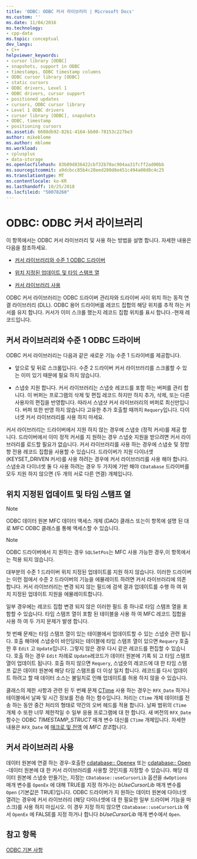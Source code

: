 ```yaml
---
title: 'ODBC: ODBC 커서 라이브러리 | Microsoft Docs'
ms.custom: ''
ms.date: 11/04/2016
ms.technology:
- cpp-data
ms.topic: conceptual
dev_langs:
- C++
helpviewer_keywords:
- cursor library [ODBC]
- snapshots, support in ODBC
- timestamps, ODBC timestamp columns
- ODBC cursor library [ODBC]
- static cursors
- ODBC drivers, Level 1
- ODBC drivers, cursor support
- positioned updates
- cursors, ODBC cursor library
- Level 1 ODBC drivers
- cursor library [ODBC], snapshots
- ODBC, timestamp
- positioning cursors
ms.assetid: 6608db92-82b1-4164-bb08-78153c227be3
author: mikeblome
ms.author: mblome
ms.workload:
- cplusplus
- data-storage
ms.openlocfilehash: 83b09d836422cbf32b70ac904aa31fcff2ad00bb
ms.sourcegitcommit: a9dcbcc85b4c28eed280d8e451c494a00d8c4c25
ms.translationtype: MT
ms.contentlocale: ko-KR
ms.lasthandoff: 10/25/2018
ms.locfileid: "50078260"
---
```

# <a name="odbc-the-odbc-cursor-library"></a>ODBC: ODBC 커서 라이브러리

이 항목에서는 ODBC 커서 라이브러리 및 사용 하는 방법을 설명 합니다. 자세한 내용은 다음을 참조하세요.

- [커서 라이브러리와 수준 1 ODBC 드라이버](#_core_the_cursor_library_and_level_1_odbc_drivers)

- [위치 지정된 업데이트 및 타임 스탬프 열](#_core_positioned_updates_and_timestamp_columns)

- [커서 라이브러리 사용](#_core_using_the_cursor_library)

ODBC 커서 라이브러리는 ODBC 드라이버 관리자와 드라이버 사이 위치 하는 동적 연결 라이브러리 (DLL). ODBC 용어 드라이버를 레코드 집합의 해당 위치를 추적 하는 커서를 유지 합니다. 커서가 이미 스크롤 했는지 레코드 집합 위치를 표시 합니다.-현재 레코드입니다.

##  <a name="_core_the_cursor_library_and_level_1_odbc_drivers"></a> 커서 라이브러리와 수준 1 ODBC 드라이버

ODBC 커서 라이브러리는 다음과 같은 새로운 기능 수준 1 드라이버를 제공합니다.

- 앞으로 및 뒤로 스크롤입니다. 수준 2 드라이버 커서 라이브러리를 스크롤할 수 있는 이미 있기 때문에 필요 하지 않습니다.

- 스냅숏 지원 합니다. 커서 라이브러리는 스냅숏 레코드를 포함 하는 버퍼를 관리 합니다. 이 버퍼는 프로그램의 삭제 및 편집 레코드 하지만 하지 추가, 삭제, 또는 다른 사용자의 편집을 반영합니다. 따라서 스냅샷 커서 라이브러리의 버퍼로 최신만입니다. 버퍼 또한 반영 하지 않습니다 고유한 추가 호출할 때까지 `Requery`입니다. 다이너셋 커서 라이브러리를 사용 하지 마세요.

커서 라이브러리는 드라이버에서 지원 하지 않는 경우에 스냅숏 (정적 커서)를 제공 합니다. 드라이버에서 이미 정적 커서를 지 원하는 경우 스냅숏 지원을 받으려면 커서 라이브러리를 로드할 필요가 없습니다. 커서 라이브러리를 사용 하는 경우에 스냅숏 및 정방향 전용 레코드 집합을 사용할 수 있습니다. 드라이버가 지원 다이너셋 (KEYSET_DRIVEN 커서)를 사용 하려는 경우에 커서 라이브러리를 사용 해야 합니다. 스냅숏과 다이너셋 둘 다 사용 하려는 경우 두 가지에 기반 해야 `CDatabase` 드라이버를 모두 지원 하지 않으면 (두 개의 서로 다른 연결) 개체입니다.

##  <a name="_core_positioned_updates_and_timestamp_columns"></a> 위치 지정된 업데이트 및 타임 스탬프 열

> [!NOTE]
>  ODBC 데이터 원본 MFC 데이터 액세스 개체 (DAO) 클래스 또는이 항목에 설명 된 대로 MFC ODBC 클래스를 통해 액세스할 수 있습니다.

> [!NOTE]
>  ODBC 드라이버에서 지 원하는 경우 `SQLSetPos`는 MFC 사용 가능한 경우,이 항목에서는 적용 되지 않습니다.

대부분의 수준 1 드라이버 위치 지정된 업데이트를 지원 하지 않습니다. 이러한 드라이버는 이런 점에서 수준 2 드라이버의 기능을 에뮬레이트 하려면 커서 라이브러리에 의존 합니다. 커서 라이브러리는 변경 되지 않는 필드에 검색 결과 업데이트를 수행 하 여 위치 지정된 업데이트 지원을 에뮬레이트합니다.

일부 경우에는 레코드 집합 변경 되지 않은 이러한 필드 중 하나로 타임 스탬프 열을 포함할 수 있습니다. 타임 스탬프 열이 포함 된 테이블을 사용 하 여 MFC 레코드 집합을 사용 하 여 두 가지 문제가 발생 합니다.

첫 번째 문제는 타임 스탬프 열이 있는 테이블에서 업데이트할 수 있는 스냅숏 관련 됩니다. 호출 해야에 스냅숏이 바인딩되는 테이블에 타임 스탬프 열이 있으면 `Requery` 호출한 후 `Edit` 고 `Update`입니다. 그렇지 않은 경우 다시 같은 레코드를 편집할 수 있습니다. 호출 하는 경우 `Edit` 차례로 `Update`레코드가 데이터 원본에 기록 되 고 타임 스탬프 열이 업데이트 됩니다. 호출 하지 않으면 `Requery`, 스냅숏의 레코드에 대 한 타임 스탬프 값은 데이터 원본에 해당 타임 스탬프를 더 이상 일치 합니다. 레코드를 다시 업데이트 하려고 할 때 데이터 소스는 불일치로 인해 업데이트를 허용 하지 않을 수 있습니다.

클래스의 제한 사항과 관련 된 두 번째 문제 [CTime](../../atl-mfc-shared/reference/ctime-class.md) 사용 하는 경우는 `RFX_Date` 하거나 테이블에서 날짜 및 시간 정보를 전송 하는 함수입니다. 처리는 `CTime` 개체 데이터를 전송 하는 동안 중간 처리의 형태로 약간의 오버 헤드를 적용 합니다. 날짜 범위의 `CTime` 개체 수 또한 너무 제한적일 수 일부 응용 프로그램에 대 한 합니다. 새 버전의 `RFX_Date` 함수는 ODBC *TIMESTAMP_STRUCT* 매개 변수 대신를 `CTime` 개체입니다. 자세한 내용은 `RFX_Date` 에 [매크로 및 전역](../../mfc/reference/mfc-macros-and-globals.md) 에 *MFC 참조*합니다.

##  <a name="_core_using_the_cursor_library"></a> 커서 라이브러리 사용

데이터 원본에 연결 하는 경우-호출한 [cdatabase:: Openex](../../mfc/reference/cdatabase-class.md#openex) 또는 [cdatabase:: Open](../../mfc/reference/cdatabase-class.md#open) -데이터 원본에 대 한 커서 라이브러리를 사용할 것인지를 지정할 수 있습니다. 해당 데이터 원본에 스냅숏 만들기는, 지정는 `CDatabase::useCursorLib` 옵션을 `dwOptions` 매개 변수를 `OpenEx` 에 대해 TRUE를 지정 하거나는 *bUseCursorLib* 매개 변수를 `Open` (기본값은 TRUE)입니다. ODBC 드라이버가 지 원하는 데이터 원본에 다이너셋 열려는 경우에 커서 라이브러리 (해당 다이너셋에 대 한 필요한 일부 드라이버 기능을 마스크)를 사용 하지 마십시오. 이 경우 지정 하지 않으면 `CDatabase::useCursorLib` 에서 `OpenEx` 에 FALSE를 지정 하거나 합니다 *bUseCursorLib* 매개 변수에서 `Open`.

## <a name="see-also"></a>참고 항목

[ODBC 기본 사항](../../data/odbc/odbc-basics.md)